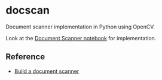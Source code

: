 # docscan
Document scanner implementation in Python using OpenCV.

Look at the [Document Scanner notebook](Document%20Scanner.ipynb) for implementation.

## Reference
- [Build a document scanner](https://www.pyimagesearch.com/2014/09/01/build-kick-ass-mobile-document-scanner-just-5-minutes/)
